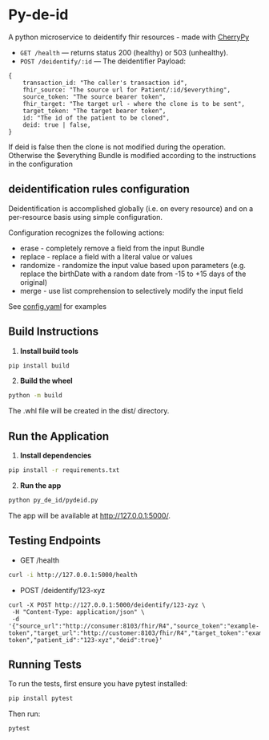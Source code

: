 # Py-de-id

A python microservice to deidentify fhir resources - made with [CherryPy](https://cherrypy.dev/)

- `GET /health` — returns status 200 (healthy) or 503 (unhealthy).
- `POST /deidentify/:id` — The deidentifier
  Payload:

```
{
    transaction_id: "The caller's transaction id",
    fhir_source: "The source url for Patient/:id/$everything",
    source_token: "The source bearer token",
    fhir_target: "The target url - where the clone is to be sent",
    target_token: "The target bearer token",
    id: "The id of the patient to be cloned",
    deid: true | false,
}
```

If deid is false then the clone is not modified during the operation. Otherwise the $everything Bundle is modified according to the instructions in the configuration

## deidentification rules configuration

Deidentification is accomplished globally (i.e. on every resource) and on a per-resource basis using simple configuration.

Configuration recognizes the following actions:

- erase - completely remove a field from the input Bundle
- replace - replace a field with a literal value or values
- randomize - randomize the input value based upon parameters (e.g. replace the birthDate with a random date from -15 to +15 days of the original)
- merge - use list comprehension to selectively modify the input field

See [config.yaml](./assets/config.yaml) for examples

## Build Instructions

1. **Install build tools**

```bash
pip install build
```

2. **Build the wheel**

```bash
python -m build
```

The .whl file will be created in the dist/ directory.

## Run the Application

1. **Install dependencies**

```bash
pip install -r requirements.txt
```

2. **Run the app**

```bash
python py_de_id/pydeid.py
```

The app will be available at http://127.0.0.1:5000/.

## Testing Endpoints

- GET /health

```bash
curl -i http://127.0.0.1:5000/health
```

- POST /deidentify/123-xyz

```
curl -X POST http://127.0.0.1:5000/deidentify/123-zyz \
 -H "Content-Type: application/json" \
 -d '{"source_url":"http://consumer:8103/fhir/R4","source_token":"example-token","target_url":"http://customer:8103/fhir/R4","target_token":"example-token","patient_id":"123-xyz","deid":true}'
```

## Running Tests

To run the tests, first ensure you have pytest installed:

```bash
pip install pytest
```

Then run:

```bash
pytest
```
